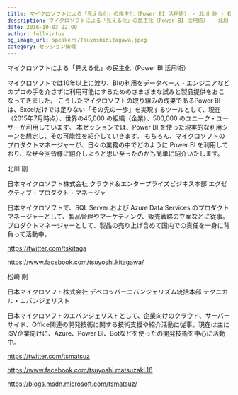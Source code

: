 ```yaml
---
title: マイクロソフトによる「見える化」の民主化（Power BI 活用術） - 北川 剛 - 松崎 剛
description: マイクロソフトによる「見える化」の民主化（Power BI 活用術） - 北川 剛 - 松崎 剛
date: 2016-10-03 22:00
author: fullvirtue
og_image_url: speakers/TsuyoshiKitagawa.jpeg
category: セッション情報
---
```


マイクロソフトによる「見える化」の民主化（Power BI 活用術）

マイクロソフトでは10年以上に渡り、BIの利用をデータベース・エンジニアなどのプロの手を介さずに利用可能にするためのさまざまな試みと製品提供をおこなってきました。
こうしたマイクロソフトの取り組みの成果であるPower BIは、Excelだけでは足りない「その先の一歩」を実現するツールとして、現在（2015年7月時点）、世界の45,000 の組織（企業）、500,000 のユニーク・ユーザーが利用しています。
本セッションでは、Power BI を使った現実的な利用シーンを想定し、その可能性を紹介していきます。
もちろん、マイクロソフトのプロダクトマネージャーが、日々の業務の中でどのように Power BI を利用しており、なぜ今回皆様に紹介しようと思い至ったのかも簡単に紹介いたします。

北川 剛

日本マイクロソフト株式会社
クラウド＆エンタープライズビジネス本部
エグゼクティブ・プロダクト・マネージャ

日本マイクロソフトで、SQL Server および Azure Data Services のプロダクトマネージャーとして、製品管理やマーケティング、販売戦略の立案などに従事。プロダクトマネージャーとして、製品の売り上げ含めて国内での責任を一身に背負って活動中。

https://twitter.com/tskitaga 

https://www.facebook.com/tsuyoshi.kitagawa/ 

松崎 剛

日本マイクロソフト株式会社
デベロッパーエバンジェリズム統括本部
テクニカル・エバンジェリスト

日本マイクロソフトのエバンジェリストとして、企業向けのクラウド、サーバーサイド、Office関連の開発技術に関する技術支援や紹介活動に従事。現在は主にISV企業向けに、Azure、Power BI、Botなどを使ったの開発技術を中心に活動中。

https://twitter.com/tsmatsuz

https://www.facebook.com/tsuyoshi.matsuzaki.16

https://blogs.msdn.microsoft.com/tsmatsuz/
